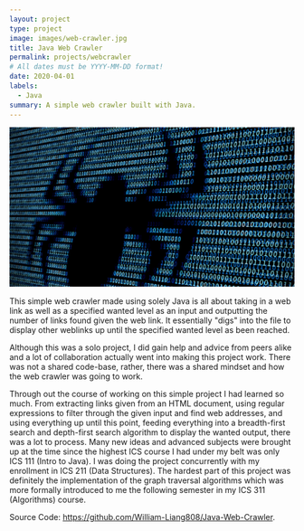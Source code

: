 ```yaml
---
layout: project
type: project
image: images/web-crawler.jpg
title: Java Web Crawler
permalink: projects/webcrawler
# All dates must be YYYY-MM-DD format!
date: 2020-04-01
labels:
  - Java
summary: A simple web crawler built with Java.
---
```


<div class="ui small rounded images">
  <img class="ui image" src="../images/web-crawler.jpg">
</div>

This simple web crawler made using solely Java is all about taking in a web link as well as a specified wanted level as an input and outputting the number of links found given the web link. It essentially "digs" into the file to display other weblinks up until the specified wanted level as been reached. 

Although this was a solo project, I did gain help and advice from peers alike and a lot of collaboration actually went into making this project work. There was not a shared code-base, rather, there was a shared mindset and how the web crawler was going to work.

Through out the course of working on this simple project I had learned so much. From extracting links given from an HTML document, using regular expressions to filter through the given input and find web addresses, and using everything up until this point, feeding everything into a breadth-first search and depth-first search algorithm to display the wanted output, there was a lot to process. Many new ideas and advanced subjects were brought up at the time since the highest ICS course I had under my belt was only ICS 111 (Intro to Java). I was doing the project concurrently with my enrollment in ICS 211 (Data Structures). The hardest part of this project was definitely the implementation of the graph traversal algorithms which was more formally introduced to me the following semester in my ICS 311 (Algorithms) course. 

Source Code: <a href = "https://github.com/William-Liang808/Java-Web-Crawler">https://github.com/William-Liang808/Java-Web-Crawler</a>.



